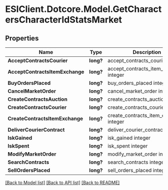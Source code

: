 # ESIClient.Dotcore.Model.GetCharactersCharacterIdStatsMarket
## Properties

Name | Type | Description | Notes
------------ | ------------- | ------------- | -------------
**AcceptContractsCourier** | **long?** | accept_contracts_courier integer | [optional] 
**AcceptContractsItemExchange** | **long?** | accept_contracts_item_exchange integer | [optional] 
**BuyOrdersPlaced** | **long?** | buy_orders_placed integer | [optional] 
**CancelMarketOrder** | **long?** | cancel_market_order integer | [optional] 
**CreateContractsAuction** | **long?** | create_contracts_auction integer | [optional] 
**CreateContractsCourier** | **long?** | create_contracts_courier integer | [optional] 
**CreateContractsItemExchange** | **long?** | create_contracts_item_exchange integer | [optional] 
**DeliverCourierContract** | **long?** | deliver_courier_contract integer | [optional] 
**IskGained** | **long?** | isk_gained integer | [optional] 
**IskSpent** | **long?** | isk_spent integer | [optional] 
**ModifyMarketOrder** | **long?** | modify_market_order integer | [optional] 
**SearchContracts** | **long?** | search_contracts integer | [optional] 
**SellOrdersPlaced** | **long?** | sell_orders_placed integer | [optional] 

[[Back to Model list]](../README.md#documentation-for-models) [[Back to API list]](../README.md#documentation-for-api-endpoints) [[Back to README]](../README.md)

